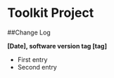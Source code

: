 # Toolkit Project

##Change Log


**[Date], software version tag [tag]**

* First entry
* Second entry